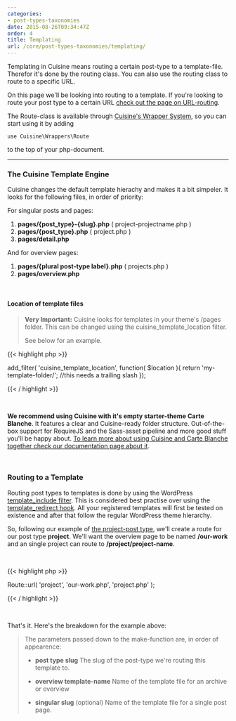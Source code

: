```yaml
---
categories:
- post-types-taxonomies
date: 2015-08-26T09:34:47Z
order: 4
title: Templating
url: /core/post-types-taxonomies/templating/
---
```


Templating in Cuisine means routing a certain post-type to a template-file. Therefor it's done by the routing class. You can also use the routing class to route to a specific URL. 

On this page we'll be looking into routing to a template. If you're looking to route your post type to a certain URL [check out the page on URL-routing](/core/post-types-taxonomies/routing).

The Route-class is available through [Cuisine's Wrapper System](/core/getting-started/structure), so you can start using it by adding

`use Cuisine\Wrappers\Route`

to the top of your php-document.

---

### The Cuisine Template Engine

Cuisine changes the default template hierachy and makes it a bit simpeler. It looks for the following files, in order of priority:

For singular posts and pages:

1. **pages/{post_type}-{slug}.php** ( project-projectname.php )
2. **pages/{post_type}.php** ( project.php )
3. **pages/detail.php**

And for overview pages:

1. **pages/{plural post-type label}.php** ( projects.php )
2. **pages/overview.php** 


<br/>

#### Location of template files

> **Very Important:** Cuisine looks for templates in your theme's /pages folder. This can be changed using the cuisine_template_location filter.
>
> See below for an example.


{{< highlight php  >}}
	
add_filter( 'cuisine_template_location', function( $location ){
	return 'my-template-folder/'; //this needs a trailing slash
});

{{< / highlight >}}

<br/>

**We recommend using Cuisine with it's empty starter-theme Carte Blanche**. It features a clear and Cuisine-ready folder structure. Out-of-the-box support for RequireJS and the Sass-asset pipeline and more good stuff you'll be happy about. [To learn more about using Cuisine and Carte Blanche together check our documentation page about it](/core/theme/carte-blanche).

<br/>

### Routing to a Template

Routing post types to templates is done by using the WordPress [template_include filter](https://codex.wordpress.org/Plugin_API/Filter_Reference/template_include). This is considered best practise over using the [template_redirect hook](https://codex.wordpress.org/Plugin_API/Action_Reference/template_redirect). All your registered templates will first be tested on existence and after that follow the regular WordPress theme hierarchy.


So, following our example of [the project-post type](/core/post-types-taxonomies/creating-post-types), we'll create a route for our post type **project**. We'll want the overview page to be named __/our-work__ and an single project can route to __/project/project-name__.

<br/>

{{< highlight php  >}}

Route::url( 'project', 'our-work.php', 'project.php' );

{{< / highlight >}}

<br/>

That's it. Here's the breakdown for the example above:

>The parameters passed down to the make-function are, in order of appearence:
>
>*  **post type slug**
>   The slug of the post-type we're routing this template to.
>
>*  **overview template-name**
>   Name of the template file for an archive or overview
>
>*  **singular slug** (optional)
>   Name of the template file for a single post page.
